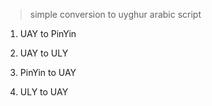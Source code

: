 > simple conversion to uyghur arabic script

1. UAY to PinYin

2. UAY to ULY

3. PinYin to UAY

4. ULY to UAY
